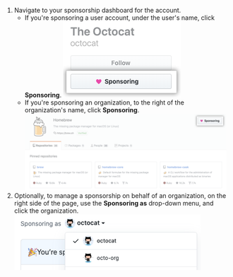 1. Navigate to your sponsorship dashboard for the account.
   - If you're sponsoring a user account, under the user's name, click **Sponsoring**. ![Botão de Patrocínio](/assets/images/help/profile/sponsoring-button.png)
   -  If you're sponsoring an organization, to the right of the organization's name, click **Sponsoring**. ![Botão de Patrocínio](/assets/images/help/sponsors/org-sponsoring-button.png)
1. Optionally, to manage a sponsorship on behalf of an organization, on the right side of the page, use the **Sponsoring as** drop-down menu, and click the organization. ![Drop-down menu to choose the account you're sponsoring as](/assets/images/help/sponsors/sponsoring-as-drop-down-menu.png)
